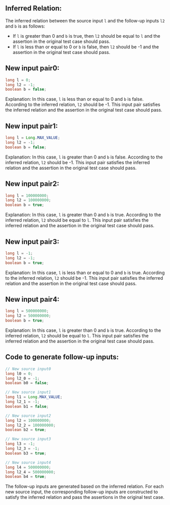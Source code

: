 ## Inferred Relation:
The inferred relation between the source input `l` and the follow-up inputs `l2` and `b` is as follows:
- If `l` is greater than 0 and `b` is true, then `l2` should be equal to `l` and the assertion in the original test case should pass.
- If `l` is less than or equal to 0 or `b` is false, then `l2` should be -1 and the assertion in the original test case should pass.

## New input pair0:
```java
long l = 0;
long l2 = -1;
boolean b = false;
```
Explanation: In this case, `l` is less than or equal to 0 and `b` is false. According to the inferred relation, `l2` should be -1. This input pair satisfies the inferred relation and the assertion in the original test case should pass.

## New input pair1:
```java
long l = Long.MAX_VALUE;
long l2 = -1;
boolean b = false;
```
Explanation: In this case, `l` is greater than 0 and `b` is false. According to the inferred relation, `l2` should be -1. This input pair satisfies the inferred relation and the assertion in the original test case should pass.

## New input pair2:
```java
long l = 100000000;
long l2 = 100000000;
boolean b = true;
```
Explanation: In this case, `l` is greater than 0 and `b` is true. According to the inferred relation, `l2` should be equal to `l`. This input pair satisfies the inferred relation and the assertion in the original test case should pass.

## New input pair3:
```java
long l = -1;
long l2 = -1;
boolean b = true;
```
Explanation: In this case, `l` is less than or equal to 0 and `b` is true. According to the inferred relation, `l2` should be -1. This input pair satisfies the inferred relation and the assertion in the original test case should pass.

## New input pair4:
```java
long l = 500000000;
long l2 = 500000000;
boolean b = true;
```
Explanation: In this case, `l` is greater than 0 and `b` is true. According to the inferred relation, `l2` should be equal to `l`. This input pair satisfies the inferred relation and the assertion in the original test case should pass.

## Code to generate follow-up inputs:
```java
// New source input0
long l0 = 0;
long l2_0 = -1;
boolean b0 = false;

// New source input1
long l1 = Long.MAX_VALUE;
long l2_1 = -1;
boolean b1 = false;

// New source input2
long l2 = 100000000;
long l2_2 = 100000000;
boolean b2 = true;

// New source input3
long l3 = -1;
long l2_3 = -1;
boolean b3 = true;

// New source input4
long l4 = 500000000;
long l2_4 = 500000000;
boolean b4 = true;
```

The follow-up inputs are generated based on the inferred relation. For each new source input, the corresponding follow-up inputs are constructed to satisfy the inferred relation and pass the assertions in the original test case.